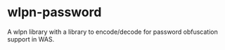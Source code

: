 # wlpn-password

A wlpn library with a library to encode/decode for password obfuscation support in WAS.

